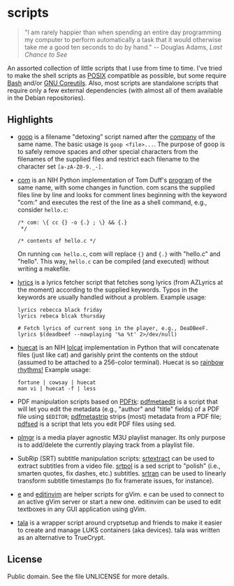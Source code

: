 scripts
=======

> "I am rarely happier than when spending an entire day programming my
> computer to perform automatically a task that it would otherwise take
> me a good ten seconds to do by hand." -- Douglas Adams, *Last Chance
> to See*

An assorted collection of little scripts that I use from time to time.
I've tried to make the shell scripts as [POSIX][posix] compatible as
possible, but some require [Bash][bash] and/or [GNU
Coreutils][coreutils].  Also, most scripts are standalone scripts that
require only a few external dependencies (with almost all of them
available in the Debian repositories).

Highlights
----------

-   [goop](goop) is a filename "detoxing" script named after the
    [company][goop] of the same name.  The basic usage is `goop <file>...`.
    The purpose of goop is to safely remove spaces and other special
    characters from the filenames of the supplied files and restrict
    each filename to the character set `[a-zA-Z0-9._-]`.

-   [com](com) is an NIH Python implementation of Tom Duff's
    [program][com] of the same name, with some changes in function.
    com scans the supplied files line by line and looks for comment
    lines beginning with the keyword "com:" and executes the rest of the
    line as a shell command, e.g., consider `hello.c`:

        /* com: \{ cc {} -o {.} ; \} && {.}
         */

        /* contents of hello.c */

    On running `com hello.c`, com will replace `{}` and `{.}` with
    "hello.c" and "hello".  This way, `hello.c` can be compiled (and
    executed) without writing a makefile.

-   [lyrics](lyrics) is a lyrics fetcher script that fetches song
    lyrics (from AZLyrics at the moment) according to the supplied
    keywords.  Typos in the keywords are usually handled without
    a problem.  Example usage:

        lyrics rebecca black friday
        lyrics rebeca blcak thursday

        # Fetch lyrics of current song in the player, e.g., DeaDBeeF.
        lyrics $(deadbeef --nowplaying '%a %t' 2>/dev/null)

-   [huecat](huecat) is an NIH [lolcat][lolcat] implementation in
    Python that will concatenate files (just like cat) and garishly
    print the contents on the stdout (assumed to be attached to
    a 256-color terminal).  Huecat is so [rainbow rhythms!][huecat]
    Example usage:

        fortune | cowsay | huecat
        man vi | huecat -f | less

-   PDF manipulation scripts based on [PDFtk][pdftk]:
    [pdfmetaedit](pdfmetaedit) is a script that will let you edit the
    metadata (e.g., "author" and "title" fields) of a PDF file using
    `$EDITOR`; [pdfmetastrip](pdfmetastrip) strips (most) metadata from
    a PDF file; [pdfsed](pdfsed) is a script that lets you edit PDF
    files using sed.

-   [plmgr](plmgr) is a media player agnostic M3U playlist manager.  Its
    only purpose is to add/delete the currently playing track from
    a playlist file.

-   SubRip (SRT) subtitle manipulation scripts: [srtextract](srtextract)
    can be used to extract subtitles from a video file.
    [srtpol](srtpol) is a sed script to "polish" (i.e., smarten quotes,
    fix dashes, etc.) subtitles.  [srtran](srtran) can be used to
    linearly transform subtitle timestamps (to fix framerate issues, for
    instance).

-   [e](e) and [editinvim](editinvim) are helper scripts for gVim. e can
    be used to connect to an active gVim server or start a new one.
    editinvim can be used to edit textboxes in any GUI application using
    gVim.

-   [tala](tala) is a wrapper script around cryptsetup and friends to
    make it easier to create and manage LUKS containers (aka devices).
    tala was written as an alternative to TrueCrypt.

License
-------

Public domain.  See the file UNLICENSE for more details.

[bash]: https://www.gnu.org/software/bash/
[com]: http://www.iq0.com/duffgram/com.html
[coreutils]: https://www.gnu.org/software/coreutils/coreutils.html
[goop]: https://www.forbes.com/sites/brucelee/2018/01/06/gwyneth-paltrows-goop-promotes-a-135-coffee-enema-kit
[huecat]: https://i.imgur.com/g5YxOKw.png
[lolcat]: https://github.com/busyloop/lolcat
[pdftk]: http://www.pdftk.com
[posix]: http://pubs.opengroup.org/onlinepubs/9699919799/
